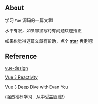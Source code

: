 ## About

学习 `Vue` 源码的一篇文章!

水平有限，如果哪里写的有问题欢迎指正!

如果你觉得这篇文章有帮助，点个 [**star**](https://www.github.com/yangzheli) 再走吧! 

## Reference

[vue-design](https://github.com/HcySunYang/vue-design)

[Vue 3 Reactivity](https://www.vuemastery.com/courses/vue-3-reactivity/)

[Vue 3 Deep Dive with Evan You](https://www.vuemastery.com/courses/vue3-deep-dive-with-evan-you/)

(强烈推荐学习，从中受益匪浅!)